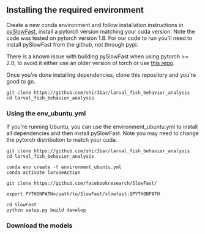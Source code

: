 ## Installing the required environment

Create a new conda environment and follow installation instructions in [pySlowFast](https://github.com/facebookresearch/SlowFast/blob/main/INSTALL.md), install a pytorch version matching your cuda version. Note the code was tested on pytorch version 1.8.
For our code to run you'll need to install pySlowFast from the github, not through pypi.

There is a known issue with building pySlowFast when using pytorch >= 2.0, to avoid it either use an older version of torch or use [this repo](https://github.com/shir3bar/slowfast).

Once you're done installing dependencies, clone this repository and you're good to go.
```commandline
git clone https://github.com/shir3bar/larval_fish_behavior_analysis
cd larval_fish_behavior_analysis
```

### Using the env_ubuntu.yml
If you're running Ubuntu, you can use the environment_ubuntu.yml to install all dependencies and then install pySlowFast.
Note you may need to change the pytorch distribution to match your cuda.

```commandline
git clone https://github.com/shir3bar/larval_fish_behavior_analysis
cd larval_fish_behavior_analysis

conda env create -f environment_ubuntu.yml
conda activate larvaeAction

git clone https://github.com/facebookresearch/SlowFast/

export PYTHONPATH=/path/to/SlowFast/slowfast:$PYTHONPATH

cd SlowFast
python setup.py build develop
```

### Download the models
